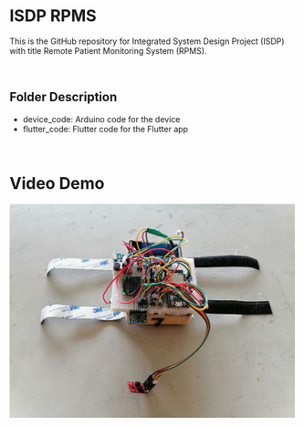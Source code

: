 # ISDP RPMS
This is the GitHub repository for Integrated System Design Project (ISDP) with title Remote Patient Monitoring System (RPMS).

<br>

## Folder Description
- device_code: Arduino code for the device
- flutter_code: Flutter code for the Flutter app
<br>

# Video Demo
[<img src="images/Overall.jpg" width="500"/>](https://youtu.be/8iUc5V-O8Z8)